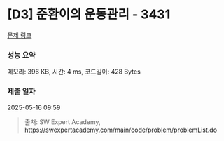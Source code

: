 # [D3] 준환이의 운동관리 - 3431 

[문제 링크](https://swexpertacademy.com/main/code/problem/problemDetail.do?contestProbId=AWE_ZXcqAAMDFAV2) 

### 성능 요약

메모리: 396 KB, 시간: 4 ms, 코드길이: 428 Bytes

### 제출 일자

2025-05-16 09:59



> 출처: SW Expert Academy, https://swexpertacademy.com/main/code/problem/problemList.do